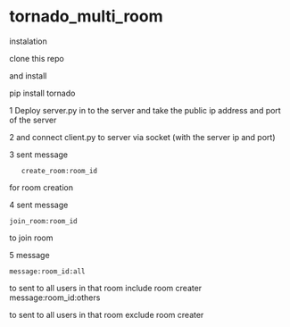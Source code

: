 # tornado_multi_room


instalation

clone this repo
 
and install 

pip install tornado

1 Deploy server.py in to the server and take the public ip address and port of the server

2 and connect client.py to server via socket (with the server ip and port)

3 sent message 

       create_room:room_id     

for room creation

4 sent message 
    
    join_room:room_id 
    
   to join room

5 message

    message:room_id:all 
    
   to sent to all users in that room include room creater
    message:room_id:others
    
   to sent to all users in that room exclude room creater

